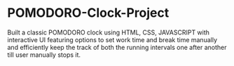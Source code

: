 # POMODORO-Clock-Project
Built a classic POMODORO clock using HTML, CSS, JAVASCRIPT with interactive UI featuring options to set work time and break time manually and efficiently keep the track of both the running intervals one after another till user manually stops it.
